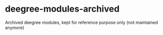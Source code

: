 # deegree-modules-archived

Archived deegree modules, kept for reference purpose only (not maintained anymore)

